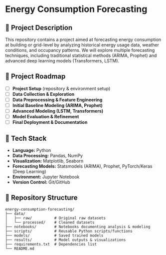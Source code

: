 # Energy Consumption Forecasting

## 📌 Project Description
This repository contains a project aimed at forecasting energy consumption at building or grid-level by analyzing historical energy usage data, weather conditions, and occupancy patterns. We will explore multiple forecasting techniques, including traditional statistical methods (ARIMA, Prophet) and advanced deep learning models (Transformers, LSTM).

## 🚩 Project Roadmap
- [ ] **Project Setup** (repository & environment setup)
- [ ] **Data Collection & Exploration**
- [ ] **Data Preprocessing & Feature Engineering**
- [ ] **Initial Baseline Modeling (ARIMA, Prophet)**
- [ ] **Advanced Modeling (LSTM, Transformers)**
- [ ] **Model Evaluation & Refinement**
- [ ] **Final Deployment & Documentation**

## 🔨 Tech Stack
- **Language:** Python
- **Data Processing:** Pandas, NumPy
- **Visualization:** Matplotlib, Seaborn
- **Forecasting Models:** Statsmodels (ARIMA), Prophet, PyTorch/Keras (Deep Learning)
- **Environment:** Jupyter Notebook
- **Version Control:** Git/GitHub

## 📂 Repository Structure
```plaintext
energy-consumption-forecasting/
├── data/
│   ├── raw/          # Original raw datasets
│   └── processed/    # Cleaned datasets
├── notebooks/        # Notebooks documenting analysis & modeling
├── scripts/          # Reusable Python scripts/functions
├── models/           # Saved trained models
├── results/          # Model outputs & visualizations
├── requirements.txt  # Dependencies list
└── README.md